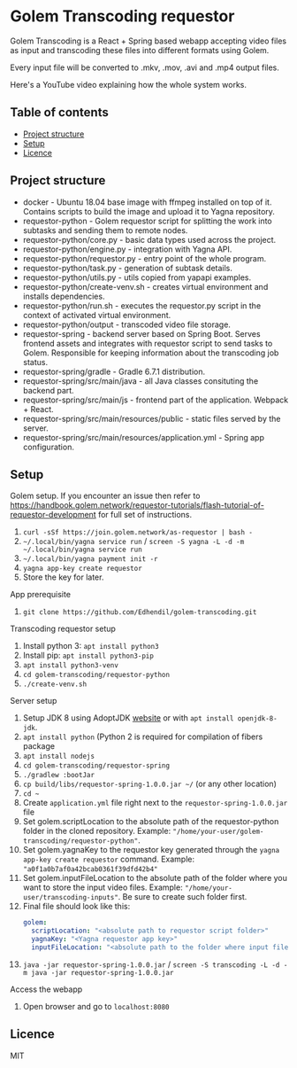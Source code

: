 # Golem Transcoding requestor

Golem Transcoding is a React + Spring based webapp accepting video files as input and transcoding these files into different formats using Golem.

Every input file will be converted to .mkv, .mov, .avi and .mp4 output files.

Here's a YouTube video explaining how the whole system works.

## Table of contents
* [Project structure](#project-structure)
* [Setup](#setup)
* [Licence](#licence)

## Project structure

* docker - Ubuntu 18.04 base image with ffmpeg installed on top of it. Contains scripts to build the image and upload it to Yagna repository.
* requestor-python - Golem requestor script for splitting the work into subtasks and sending them to remote nodes.
* requestor-python/core.py - basic data types used across the project.
* requestor-python/engine.py - integration with Yagna API.
* requestor-python/requestor.py - entry point of the whole program.
* requestor-python/task.py - generation of subtask details.
* requestor-python/utils.py - utils copied from yapapi examples.
* requestor-python/create-venv.sh - creates virtual environment and installs dependencies.
* requestor-python/run.sh - executes the requestor.py script in the context of activated virtual environment.
* requestor-python/output - transcoded video file storage.
* requestor-spring - backend server based on Spring Boot. Serves frontend assets and integrates with requestor script to send tasks to Golem. Responsible for keeping information about the transcoding job status.
* requestor-spring/gradle - Gradle 6.7.1 distribution.
* requestor-spring/src/main/java - all Java classes consituting the backend part.
* requestor-spring/src/main/js - frontend part of the application. Webpack + React.
* requestor-spring/src/main/resources/public - static files served by the server.
* requestor-spring/src/main/resources/application.yml - Spring app configuration.

## Setup

Golem setup. If you encounter an issue then refer to https://handbook.golem.network/requestor-tutorials/flash-tutorial-of-requestor-development for full set of instructions.
1. `curl -sSf https://join.golem.network/as-requestor | bash -`
2. `~/.local/bin/yagna service run` / `screen -S yagna -L -d -m ~/.local/bin/yagna service run`
3. `~/.local/bin/yagna payment init -r`
4. `yagna app-key create requestor`
5. Store the key for later.

App prerequisite
1. `git clone https://github.com/Edhendil/golem-transcoding.git`

Transcoding requestor setup
1. Install python 3: `apt install python3`
1. Install pip: `apt install python3-pip`
1. `apt install python3-venv`
1. `cd golem-transcoding/requestor-python`
1. `./create-venv.sh` 

Server setup
1. Setup JDK 8 using AdoptJDK [website](https://adoptopenjdk.net/?variant=openjdk8&jvmVariant=hotspot) or with `apt install openjdk-8-jdk`.
1. `apt install python` (Python 2 is required for compilation of fibers package
1. `apt install nodejs`
1. `cd golem-transcoding/requestor-spring`
1. `./gradlew :bootJar`
1. `cp build/libs/requestor-spring-1.0.0.jar ~/` (or any other location)
1. `cd ~`
1. Create `application.yml` file right next to the `requestor-spring-1.0.0.jar` file
1. Set golem.scriptLocation to the absolute path of the requestor-python folder in the cloned repository. Example: `"/home/your-user/golem-transcoding/requestor-python"`.
1. Set golem.yagnaKey to the requestor key generated through the `yagna app-key create requestor` command. Example: `"a0f1a0b7af0a42bcab0361f39dfd42b4"`
1. Set golem.inputFileLocation to the absolute path of the folder where you want to store the input video files. Example: `"/home/your-user/transcoding-inputs"`. Be sure to create such folder first.
1. Final file should look like this: 
    ```yml
    golem:
      scriptLocation: "<absolute path to requestor script folder>"
      yagnaKey: "<Yagna requestor app key>"
      inputFileLocation: "<absolute path to the folder where input files will be stored>"
    ```
1. `java -jar requestor-spring-1.0.0.jar` / `screen -S transcoding -L -d -m java -jar requestor-spring-1.0.0.jar`

Access the webapp
1. Open browser and go to `localhost:8080`

## Licence

MIT